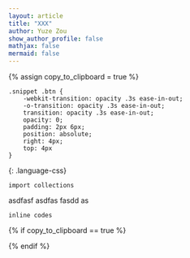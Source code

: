 ```yaml
---
layout: article
title: "XXX"
author: Yuze Zou
show_author_profile: false
mathjax: false
mermaid: false
---
```


{% assign copy_to_clipboard = true %}

<div class="snippet" markdown="1">

```
.snippet .btn {
	-webkit-transition: opacity .3s ease-in-out;
	-o-transition: opacity .3s ease-in-out;
	transition: opacity .3s ease-in-out;
	opacity: 0;
	padding: 2px 6px;
	position: absolute;
	right: 4px;
	top: 4px
}
```
{: .language-css}
</div>

```
import collections
```

asdfasf asdfas fasdd as

`inline codes`


{% if copy_to_clipboard == true %}
<script src="/assets/scripts/clipboard.min.js"></script>
<script src="/assets/scripts/snippets.js"></script>
<script src="/assets/scripts/tooltips.js"></script>
<link rel="stylesheet" href="/assets/css/copy-to-clipboard.css">
{% endif %}